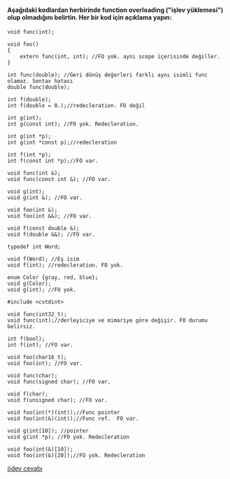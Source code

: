 #### Aşağıdaki kodlardan herbirinde function overloading ("işlev yüklemesi") olup olmadığını belirtin. Her bir kod için açıklama yapın:
```
void func(int);

void foo()
{
    extern func(int, int); //FO yok. aynı scope içerisinde değiller.
}
```

```
int func(double); //Geri dönüş değerleri farklı aynı isimli func olamaz. Sentax hatası
double func(double);
```

```
int f(double);
int f(double = 0.);//redecleration. FO değil
```


```
int g(int);
int g(const int); //FO yok. Redecleration.
```

```
int g(int *p);
int g(int *const p);//redecleration
```

```
int f(int *p);
int f(const int *p);//FO var.
```

```
void func(int &);
void func(const int &); //FO var.
```

```
void g(int);
void g(int &); //FO var.
```

```
void foo(int &);
void foo(int &&); //FO var.
```

```
void f(const double &);
void f(double &&); //FO var.
```

```
typedef int Word;

void f(Word); //Eş isim
void f(int); //redecleration. FO yok.
```

```
enum Color {gray, red, blue};
void g(Color);
void g(int); //FO yok. 
```

```
#include <cstdint>

void func(int32_t);
void func(int);//derleyiciye ve mimariye göre değişir. FO durumu belirsiz. 
```

```
int f(bool);
int f(int); //FO var.
```

```
void foo(char16_t);
void foo(int); //FO var.
```

```
void func(char);
void func(signed char); //FO var.
```

```
void f(char);
void f(unsigned char); //FO var.
```

```
void foo(int(*)(int));//Func pointer
void foo(int(&)(int));//Func ref.  FO var.
```

```
void g(int[10]); //pointer
void g(int *p); //FO yok. Redecleration
```

```
void foo(int(&)[10]);
void foo(int(&)[20]);//FO yok. Redecleration
```


[ödev cevabı](https://vimeo.com/433290281)
